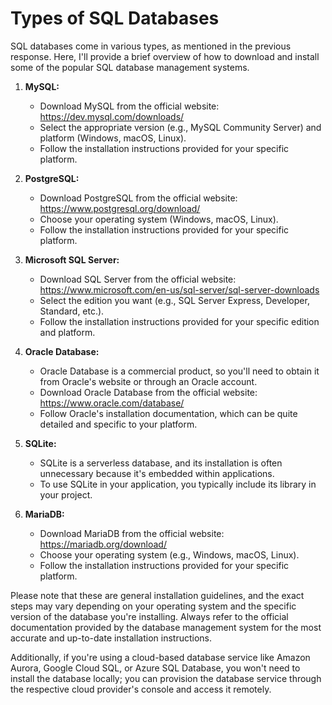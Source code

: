 # Types of SQL Databases

SQL databases come in various types, as mentioned in the previous response. Here, I'll provide a brief overview of how to download and install some of the popular SQL database management systems.

1. **MySQL:**
   - Download MySQL from the official website: https://dev.mysql.com/downloads/
   - Select the appropriate version (e.g., MySQL Community Server) and platform (Windows, macOS, Linux).
   - Follow the installation instructions provided for your specific platform.

2. **PostgreSQL:**
   - Download PostgreSQL from the official website: https://www.postgresql.org/download/
   - Choose your operating system (Windows, macOS, Linux).
   - Follow the installation instructions provided for your specific platform.

3. **Microsoft SQL Server:**
   - Download SQL Server from the official website: https://www.microsoft.com/en-us/sql-server/sql-server-downloads
   - Select the edition you want (e.g., SQL Server Express, Developer, Standard, etc.).
   - Follow the installation instructions provided for your specific edition and platform.

4. **Oracle Database:**
   - Oracle Database is a commercial product, so you'll need to obtain it from Oracle's website or through an Oracle account.
   - Download Oracle Database from the official website: https://www.oracle.com/database/
   - Follow Oracle's installation documentation, which can be quite detailed and specific to your platform.

5. **SQLite:**
   - SQLite is a serverless database, and its installation is often unnecessary because it's embedded within applications.
   - To use SQLite in your application, you typically include its library in your project.

6. **MariaDB:**
   - Download MariaDB from the official website: https://mariadb.org/download/
   - Choose your operating system (e.g., Windows, macOS, Linux).
   - Follow the installation instructions provided for your specific platform.

Please note that these are general installation guidelines, and the exact steps may vary depending on your operating system and the specific version of the database you're installing. Always refer to the official documentation provided by the database management system for the most accurate and up-to-date installation instructions.

Additionally, if you're using a cloud-based database service like Amazon Aurora, Google Cloud SQL, or Azure SQL Database, you won't need to install the database locally; you can provision the database service through the respective cloud provider's console and access it remotely.
